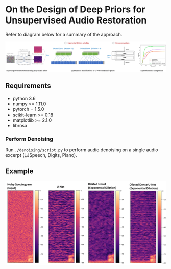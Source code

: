 # On the Design of Deep Priors for Unsupervised Audio Restoration
Refer to diagram below for a summary of the approach. 

![Proposed Approach for Unsupervised Audio Restoration](block_diagram-1.png)

## Requirements
* python 3.6
* numpy >= 1.11.0
* pytorch = 1.5.0
* scikit-learn >= 0.18
* matplotlib >= 2.1.0
* librosa


### Perform Denoising
Run ```./denoising/script.py``` to perform audio denoising on a single audio excerpt (LJSpeech, Digits, Piano). 

## Example
![Audio Denoising](eg_denoising.png)


